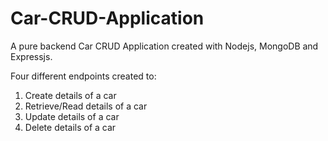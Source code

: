 # Car-CRUD-Application

A pure backend Car CRUD Application created with Nodejs, MongoDB and Expressjs. 

Four different endpoints created to:
1. Create details of a car
2. Retrieve/Read details of a car
3. Update details of a car
4. Delete details of a car
